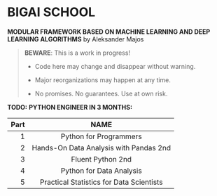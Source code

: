 # BIGAI SCHOOL

**MODULAR FRAMEWORK BASED ON MACHINE LEARNING AND DEEP LEARNING ALGORITHMS** by Aleksander Majos

> **BEWARE**: This is a work in progress!
>
> * Code here may change and disappear without warning.
>
> * Major reorganizations may happen at any time.
>
> * No promises. No guarantees. Use at own risk.

**TODO:**
**PYTHON ENGINEER IN 3 MONTHS:**

Part|                   NAME                   
---:|:----------------------------------------:
1|          Python for Programmers          |1
2|  Hands-On Data Analysis with Pandas 2nd  |2
3|            Fluent Python 2nd             |3
4|         Python for Data Analysis         |4
5| Practical Statistics for Data Scientists |5



